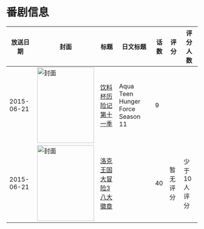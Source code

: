 # 番剧信息

|放送日期|封面|标题|日文标题|话数|评分|评分人数|
|---|---|---|---|---|---|---|
|2015-06-21|<img src="https://lain.bgm.tv/pic/cover/c/24/ec/461509_7DJQy.jpg" alt="封面" style="width:150px;height:200px;object-fit:cover;">|[饮料杯历险记 第十一季](https://bangumi.tv/subject/461509)|Aqua Teen Hunger Force Season 11|9|||
|2015-06-21|<img src="https://lain.bgm.tv/pic/cover/c/e4/b0/333302_1UKpr.jpg" alt="封面" style="width:150px;height:200px;object-fit:cover;">|[洛克王国大冒险3八大徽章](https://bangumi.tv/subject/333302)||40|暂无评分|少于10人评分|
